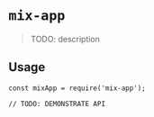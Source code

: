 # `mix-app`

> TODO: description

## Usage

```
const mixApp = require('mix-app');

// TODO: DEMONSTRATE API
```
